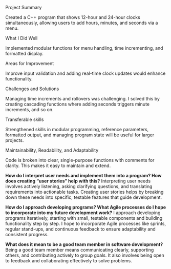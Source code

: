 Project Summary

Created a C++ program that shows 12-hour and 24-hour clocks simultaneously, allowing users to add hours, minutes, and seconds via a menu.


What I Did Well

Implemented modular functions for menu handling, time incrementing, and formatted display.


Areas for Improvement

Improve input validation and adding real-time clock updates would enhance functionality.


Challenges and Solutions

Managing time increments and rollovers was challenging. I solved this by creating cascading functions where adding seconds triggers minute increments, and so on.


Transferable skills

Strengthened skills in modular programming, reference parameters, formatted output, and managing program state will be useful for larger projects.


Maintainability, Readability, and Adaptability

Code is broken into clear, single-purpose functions with comments for clarity. This makes it easy to maintain and extend.

**How do I interpret user needs and implement them into a program? How does creating “user stories” help with this?**
  Interpreting user needs involves actively listening, asking clarifying questions, and translating requirements into actionable tasks. 
  Creating user stories helps by breaking down these needs into specific, testable features that guide development.

**How do I approach developing programs? What Agile processes do I hope to incorporate into my future development work?**
  I approach developing programs iteratively, starting with small, testable components and building functionality step by step. 
  I hope to incorporate Agile processes like sprints, regular stand-ups, and continuous feedback to ensure adaptability and consistent progress.

**What does it mean to be a good team member in software development?**
  Being a good team member means communicating clearly, supporting others, and contributing actively to group goals. 
  It also involves being open to feedback and collaborating effectively to solve problems.
